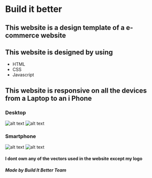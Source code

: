# Build it better

## This website is a design template of a e-commerce website

## This website is designed by using
- HTML
- CSS
- Javascript

## This website is responsive on all the devices from a Laptop to an i Phone

### Desktop
![alt text]('./images/desktop1.png')
![alt text]('./images/desktop2.png')

### Smartphone
![alt text]('./images/mobile1.png')
![alt text]('./images/mobile2.png')

#### I dont own any of the vectors used in the website except my logo


##### Made by Build It Better Team 
